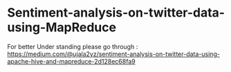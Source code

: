 # Sentiment-analysis-on-twitter-data-using-MapReduce

For better Under standing please go through :
https://medium.com/@ujala2yz/sentiment-analysis-on-twitter-data-using-apache-hive-and-mapreduce-2d128ec68fa9
